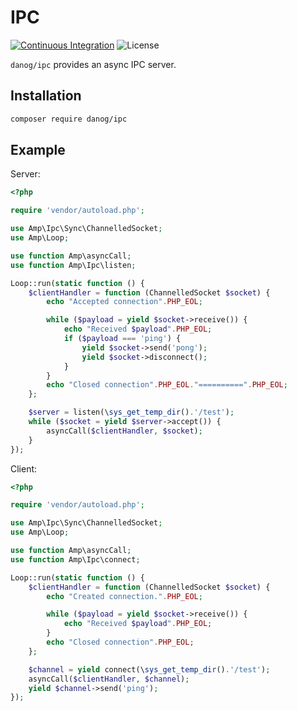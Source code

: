 # IPC

[![Continuous Integration](https://github.com/danog/ipc/actions/workflows/ci.yml/badge.svg)](https://github.com/danog/ipc/actions/workflows/ci.yml)
![License](https://img.shields.io/badge/license-MIT-blue.svg?style=flat-square)

`danog/ipc` provides an async IPC server.

## Installation

```bash
composer require danog/ipc
```

## Example

Server:

```php
<?php

require 'vendor/autoload.php';

use Amp\Ipc\Sync\ChannelledSocket;
use Amp\Loop;

use function Amp\asyncCall;
use function Amp\Ipc\listen;

Loop::run(static function () {
    $clientHandler = function (ChannelledSocket $socket) {
        echo "Accepted connection".PHP_EOL;

        while ($payload = yield $socket->receive()) {
            echo "Received $payload".PHP_EOL;
            if ($payload === 'ping') {
                yield $socket->send('pong');
                yield $socket->disconnect();
            }
        }
        echo "Closed connection".PHP_EOL."==========".PHP_EOL;
    };

    $server = listen(\sys_get_temp_dir().'/test');
    while ($socket = yield $server->accept()) {
        asyncCall($clientHandler, $socket);
    }
});

```

Client:

```php
<?php

require 'vendor/autoload.php';

use Amp\Ipc\Sync\ChannelledSocket;
use Amp\Loop;

use function Amp\asyncCall;
use function Amp\Ipc\connect;

Loop::run(static function () {
    $clientHandler = function (ChannelledSocket $socket) {
        echo "Created connection.".PHP_EOL;

        while ($payload = yield $socket->receive()) {
            echo "Received $payload".PHP_EOL;
        }
        echo "Closed connection".PHP_EOL;
    };

    $channel = yield connect(\sys_get_temp_dir().'/test');
    asyncCall($clientHandler, $channel);
    yield $channel->send('ping');
});
```

